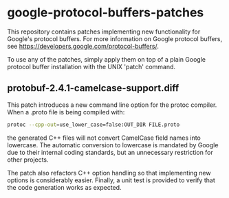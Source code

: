 google-protocol-buffers-patches
===============================

This repository contains patches implementing new functionality for Google&#39;s protocol buffers. For more information on Google protocol buffers, see https://developers.google.com/protocol-buffers/.

To use any of the patches, simply apply them on top of a plain Google protocol buffer installation with the UNIX 'patch' command.

protobuf-2.4.1-camelcase-support.diff
-------------------------------------

This patch introduces a new command line option for the protoc compiler. When a .proto file is being compiled with:

```bash
protoc --cpp-out=use_lower_case=false:OUT_DIR FILE.proto
```

the generated C++ files will not convert CamelCase field names into lowercase. The automatic conversion to lowercase is mandated by Google due to their internal coding standards, but an unnecessary restriction for other projects.

The patch also refactors C++ option handling so that implementing new options is considerably easier. Finally, a unit test is provided to verify that the code generation works as expected.


